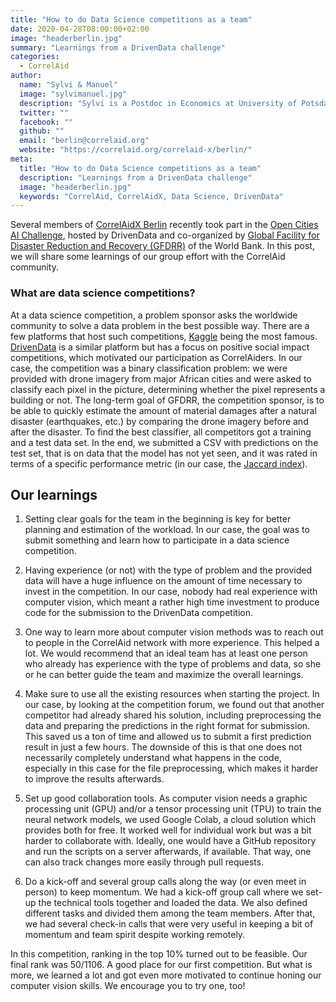 ```yaml
---
title: "How to do Data Science competitions as a team"
date: 2020-04-28T08:00:00+02:00
image: "headerberlin.jpg"
summary: "Learnings from a DrivenData challenge"
categories:
  - CorrelAid
author:
  name: "Sylvi & Manuel"
  image: "sylvimanuel.jpg"
  description: "Sylvi is a Postdoc in Economics at University of Potsdam and one of the coordinators of the local chapter Berlin. Manuel is a Research Engineer at Creatext, an early-stage NLP startup. He's member of the local chapter Berlin."
  twitter: ""
  facebook: ""
  github: ""
  email: "berlin@correlaid.org"
  website: "https://correlaid.org/correlaid-x/berlin/"
meta:
  title: "How to do Data Science competitions as a team"
  description: "Learnings from a DrivenData challenge"
  image: "headerberlin.jpg"
  keywords: "CorrelAid, CorrelAidX, Data Science, DrivenData"
---
```


Several members of [CorrelAidX Berlin](/correlaid-x/en/berlin) recently took part in the [Open Cities AI Challenge](https://www.drivendata.org/competitions/60/building-segmentation-disaster-resilience/page/151/), hosted by DrivenData and co-organized by [Global Facility for Disaster Reduction and Recovery (GFDRR)](https://www.gfdrr.org/en) of the World Bank. In this post, we will share some learnings of our group effort with the CorrelAid community.

### What are data science competitions?

At a data science competition, a problem sponsor asks the worldwide community to solve a data problem in the best possible way. There are a few platforms that host such competitions, [Kaggle](kaggle.com) being the most famous. [DrivenData](https://www.drivendata.org/competitions/) is a similar platform but has a focus on positive social impact competitions, which motivated our participation as CorrelAiders. In our case, the competition was a binary classification problem: we were provided with drone imagery from major African cities and were asked to classify each pixel in the picture, determining whether the pixel represents a building or not. The long-term goal of GFDRR, the competition sponsor, is to be able to quickly estimate the amount of material damages after a natural disaster (earthquakes, etc.) by comparing the drone imagery before and after the disaster. To find the best classifier, all competitors got a training and a test data set. In the end, we submitted a CSV with predictions on the test set, that is on data that the model has not yet seen, and it was rated in terms of a specific performance metric (in our case, the [Jaccard index](https://en.wikipedia.org/wiki/Jaccard_index)).

## Our learnings

1. Setting clear goals for the team in the beginning is key for better planning and estimation of the workload. In our case, the goal was to submit something and learn how to participate in a data science competition.

2. Having experience (or not) with the type of problem and the provided data will have a huge influence on the amount of time necessary to invest in the competition. In our case, nobody had real experience with computer vision, which meant a rather high time investment to produce code for the submission to the DrivenData competition.

3. One way to learn more about computer vision methods was to reach out to people in the CorrelAid network with more experience. This helped a lot. We would recommend that an ideal team has at least one person who already has experience with the type of problems and data, so she or he can better guide the team and maximize the overall learnings.

4. Make sure to use all the existing resources when starting the project. In our case, by looking at the competition forum, we found out that another competitor had already shared his solution, including preprocessing the data and preparing the predictions in the right format for submission. This saved us a ton of time and allowed us to submit a first prediction result in just a few hours. The downside of this is that one does not necessarily completely understand what happens in the code, especially in this case for the file preprocessing, which makes it harder to improve the results afterwards.

5. Set up good collaboration tools. As computer vision needs a graphic processing unit (GPU) and/or a tensor processing unit (TPU) to train the neural network models, we used Google Colab, a cloud solution which provides both for free. It worked well for individual work but was a bit harder to collaborate with. Ideally, one would have a GitHub repository and run the scripts on a server afterwards, if available. That way, one can also track changes more easily through pull requests.

6. Do a kick-off and several group calls along the way (or even meet in person) to keep momentum. We had a kick-off group call where we set-up the technical tools together and loaded the data. We also defined different tasks and divided them among the team members. After that, we had several check-in calls that were very useful in keeping a bit of momentum and team spirit despite working remotely.

In this competition, ranking in the top 10% turned out to be feasible. Our final rank was 50/1106. A good place for our first competition. But what is more, we learned a lot and got even more motivated to continue honing our computer vision skills. We encourage you to try one, too!
